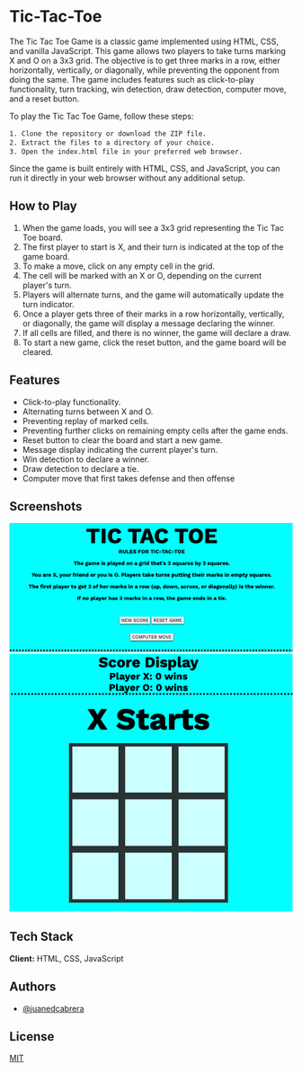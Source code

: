 
# Tic-Tac-Toe

The Tic Tac Toe Game is a classic game implemented using HTML, CSS, and vanilla JavaScript. This game allows two players to take turns marking X and O on a 3x3 grid. The objective is to get three marks in a row, either horizontally, vertically, or diagonally, while preventing the opponent from doing the same. The game includes features such as click-to-play functionality, turn tracking, win detection, draw detection, computer move, and a reset button.

To play the Tic Tac Toe Game, follow these steps:

```
1. Clone the repository or download the ZIP file.
2. Extract the files to a directory of your choice.
3. Open the index.html file in your preferred web browser.
```

Since the game is built entirely with HTML, CSS, and JavaScript, you can run it directly in your web browser without any additional setup.


## How to Play
1. When the game loads, you will see a 3x3 grid representing the Tic Tac Toe board.
2. The first player to start is X, and their turn is indicated at the top of the game board.
3. To make a move, click on any empty cell in the grid.
4. The cell will be marked with an X or O, depending on the current player's turn.
5. Players will alternate turns, and the game will automatically update the turn indicator.
6. Once a player gets three of their marks in a row horizontally, vertically, or diagonally, the game will display a message declaring the winner.
7. If all cells are filled, and there is no winner, the game will declare a draw.
8. To start a new game, click the reset button, and the game board will be cleared.
## Features

- Click-to-play functionality.
- Alternating turns between X and O.
- Preventing replay of marked cells.
- Preventing further clicks on remaining empty cells after the game ends.
- Reset button to clear the board and start a new game.
- Message display indicating the current player's turn.
- Win detection to declare a winner.
- Draw detection to declare a tie.
- Computer move that first takes defense and then offense
## Screenshots

![Rules and Scores](./rulesandscore.png)
![Board](./board.png)


## Tech Stack

**Client:** HTML, CSS, JavaScript

## Authors

- [@juanedcabrera](https://www.github.com/juanedcabrera)


## License

[MIT](https://choosealicense.com/licenses/mit/)

